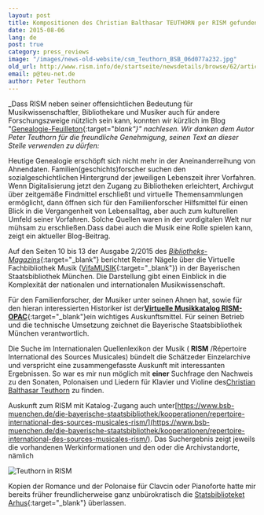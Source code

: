 ```yaml
---
layout: post
title: Kompositionen des Christian Balthasar TEUTHORN per RISM gefunden
date: 2015-08-06
lang: de
post: true
category: press_reviews
image: "/images/news-old-website/csm_Teuthorn_BSB_06d077a232.jpg"
old_url: http://www.rism.info/de/startseite/newsdetails/browse/62/article/64/using-rism-for-genealogy.html
email: p@teu-net.de
author: Peter Teuthorn
---
```



_Dass RISM neben seiner offensichtlichen Bedeutung für Musikwissenschaftler, Bibliothekare und Musiker auch für andere Forschungszweige nützlich sein kann, konnten wir kürzlich im Blog "[Genealogie-Feuilleton](http://teuthorn.net/feuilleton/?p=4716){:target="_blank"}" nachlesen. Wir danken dem Autor Peter Teuthorn für die freundliche Genehmigung, seinen Text an dieser Stelle verwenden zu dürfen:_

Heutige Genealogie erschöpft sich nicht mehr in der Aneinanderreihung von Ahnendaten. Familien(geschichts)forscher suchen den sozialgeschichtlichen Hintergrund der jeweiligen Lebenszeit ihrer Vorfahren. Wenn Digitalisierung jetzt den Zugang zu Bibliotheken erleichtert, Archivgut über zeitgemäße Findmittel erschließt und virtuelle Themensammlungen ermöglicht, dann öffnen sich für den Familienforscher Hilfsmittel für einen Blick in die Vergangenheit von Lebensalltag, aber auch zum kulturellen Umfeld seiner Vorfahren. Solche Quellen waren in der vordigitalen Welt nur mühsam zu erschließen.Dass dabei auch die Musik eine Rolle spielen kann, zeigt ein aktueller Blog-Beitrag.

Auf den Seiten 10 bis 13 der Ausgabe 2/2015 des [_Bibliotheks-Magazins_](https://www.bsb-muenchen.de/fileadmin/imageswww/pdf-dateien/bibliotheksmagazin/BM2015-2.pdf){:target="_blank"} berichtet Reiner Nägele über die Virtuelle Fachbibliothek Musik ([VifaMUSIK](https://www.vifamusik.de/startseite.html){:target="_blank"}) in der Bayerischen Staatsbibliothek München. Die Darstellung gibt einen Einblick in die Komplexität der nationalen und internationalen Musikwissenschaft.

Für den Familienforscher, der Musiker unter seinen Ahnen hat, sowie für den hieran interessierten Historiker ist der[**Virtuelle Musikkatalog RISM-OPAC**](https://opac.rism.info/){:target="_blank"}ein wichtiges Auskunftsmittel. Für seinen Betrieb und die technische Umsetzung zeichnet die Bayerische Staatsbibliothek München verantwortlich.

Die Suche im Internationalen Quellenlexikon der Musik ( **RISM** /Répertoire International des Sources Musicales) bündelt die Schätzeder Einzelarchive und verspricht eine zusammengefasste Auskunft mit interessanten Ergebnissen. So war es mir nun möglich mit **einer** Suchfrage den Nachweis zu den Sonaten, Polonaisen und Liedern für Klavier und Violine des[Christian Balthasar Teuthorn](https://opac.rism.info/search?View=rism&author=Christian+Balthasar+Teuthorn "external-link-new-window") zu finden.

Auskunft zum RISM mit Katalog-Zugang auch unter[https://www.bsb-muenchen.de/die-bayerische-staatsbibliothek/kooperationen/repertoire-international-des-sources-musicales-rism/](https://www.bsb-muenchen.de/die-bayerische-staatsbibliothek/kooperationen/repertoire-international-des-sources-musicales-rism/). Das Suchergebnis zeigt jeweils die vorhandenen Werkinformationen und den oder die Archivstandorte, nämlich

![Teuthorn in RISM](http://teuthorn.net/feuilleton/wp-content/uploads/2015/08/suchergebnisCBT.jpg)

Kopien der Romance und der Polonaise für Clavcin oder Pianoforte hatte mir bereits früher freundlicherweise ganz unbürokratisch die [Statsbiblioteket Arhus](http://www.statsbiblioteket.dk/){:target="_blank"} überlassen.

